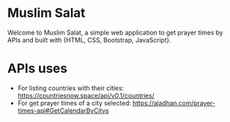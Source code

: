 # Muslim Salat

Welcome to Muslim Salat, a simple web application to get prayer times by APIs and built with {HTML, CSS, Bootstrap, JavaScript}.

# APIs uses

- For listing countries with their cities: https://countriesnow.space/api/v0.1/countries/
- For get prayer times of a city selected: https://aladhan.com/prayer-times-api#GetCalendarByCitys
